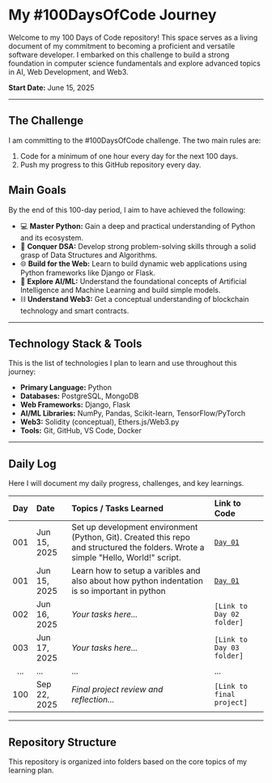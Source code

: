 # My #100DaysOfCode Journey

Welcome to my 100 Days of Code repository! This space serves as a living document of my commitment to becoming a proficient and versatile software developer. I embarked on this challenge to build a strong foundation in computer science fundamentals and explore advanced topics in AI, Web Development, and Web3.

**Start Date:** June 15, 2025

---

## The Challenge

I am committing to the #100DaysOfCode challenge. The two main rules are:
1. Code for a minimum of one hour every day for the next 100 days.
2. Push my progress to this GitHub repository every day.

## Main Goals

By the end of this 100-day period, I aim to have achieved the following:
- 💻 **Master Python:** Gain a deep and practical understanding of Python and its ecosystem.
- 🧠 **Conquer DSA:** Develop strong problem-solving skills through a solid grasp of Data Structures and Algorithms.
- 🌐 **Build for the Web:** Learn to build dynamic web applications using Python frameworks like Django or Flask.
- 🤖 **Explore AI/ML:** Understand the foundational concepts of Artificial Intelligence and Machine Learning and build simple models.
- ⛓️ **Understand Web3:** Get a conceptual understanding of blockchain technology and smart contracts.

---

## Technology Stack & Tools

This is the list of technologies I plan to learn and use throughout this journey:

* **Primary Language:** Python
* **Databases:** PostgreSQL, MongoDB
* **Web Frameworks:** Django, Flask
* **AI/ML Libraries:** NumPy, Pandas, Scikit-learn, TensorFlow/PyTorch
* **Web3:** Solidity (conceptual), Ethers.js/Web3.py
* **Tools:** Git, GitHub, VS Code, Docker

---

## Daily Log

Here I will document my daily progress, challenges, and key learnings.

| Day | Date          | Topics / Tasks Learned                                      | Link to Code                                        |
|:---:|:--------------|:------------------------------------------------------------|:----------------------------------------------------|
| 001 | Jun 15, 2025  | Set up development environment (Python, Git). Created this repo and structured the folders. Wrote a simple "Hello, World!" script. | [`Day 01`](01-Python-Fundamentals/day_one.py)         |
| 001 | Jun 15, 2025  | Learn how to setup a varibles and also about how python indentation is so important in python | [`Day 01`](01-Python-Fundamentals/day_one_Variables.py)         |
| 002 | Jun 16, 2025  | *Your tasks here...* | `[Link to Day 02 folder]`                           |
| 003 | Jun 17, 2025  | *Your tasks here...* | `[Link to Day 03 folder]`                           |
| ... | ...           | ...                                                         | ...                                                 |
| 100 | Sep 22, 2025  | *Final project review and reflection...* | `[Link to final project]`                           |

---

## Repository Structure

This repository is organized into folders based on the core topics of my learning plan.
